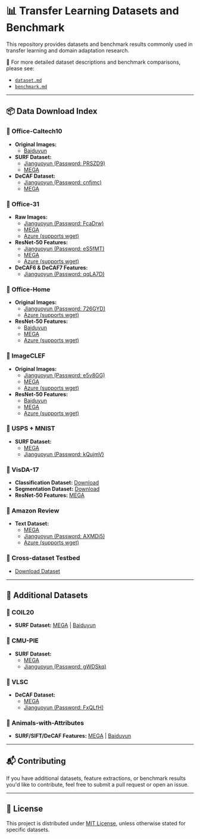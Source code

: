 # 📊 Transfer Learning Datasets and Benchmark

This repository provides datasets and benchmark results commonly used in transfer learning and domain adaptation research.

📄 For more detailed dataset descriptions and benchmark comparisons, please see:
- [`dataset.md`](./dataset.md)
- [`benchmark.md`](./benchmark.md)

---

## 📦 Data Download Index

### 🔹 Office-Caltech10
- **Original Images:**
  - [Baiduyun](#)
- **SURF Dataset:**
  - [Jianguoyun (Password: PRSZD9)](#)
  - [MEGA](#)
- **DeCAF Dataset:**
  - [Jianguoyun (Password: cnfjmc)](#)
  - [MEGA](#)

### 🔹 Office-31
- **Raw Images:**
  - [Jianguoyun (Password: FcaDrw)](#)
  - [MEGA](#)
  - [Azure (supports wget)](#)
- **ResNet-50 Features:**
  - [Jianguoyun (Password: eS5fMT)](#)
  - [MEGA](#)
  - [Azure (supports wget)](#)
- **DeCAF6 & DeCAF7 Features:**
  - [Jianguoyun (Password: qqLA7D)](#)

### 🔹 Office-Home
- **Original Images:**
  - [Jianguoyun (Password: 726GYD)](#)
  - [Azure (supports wget)](#)
- **ResNet-50 Features:**
  - [Baiduyun](#)
  - [MEGA](#)
  - [Azure (supports wget)](#)

### 🔹 ImageCLEF
- **Original Images:**
  - [Jianguoyun (Password: e5v8GG)](#)
  - [MEGA](#)
  - [Azure (supports wget)](#)
- **ResNet-50 Features:**
  - [Baiduyun](#)
  - [MEGA](#)
  - [Azure (supports wget)](#)

### 🔹 USPS + MNIST
- **SURF Dataset:**
  - [MEGA](#)
  - [Jianguoyun (Password: kQujmV)](#)

### 🔹 VisDA-17
- **Classification Dataset:** [Download](#)
- **Segmentation Dataset:** [Download](#)
- **ResNet-50 Features:** [MEGA](#)

### 🔹 Amazon Review
- **Text Dataset:**
  - [MEGA](#)
  - [Jianguoyun (Password: AXMDi5)](#)
  - [Azure (supports wget)](#)

### 🔹 Cross-dataset Testbed
- [Download Dataset](#)

---

## 🧪 Additional Datasets

### 🔸 COIL20
- **SURF Dataset:** [MEGA](#) | [Baiduyun](#)

### 🔸 CMU-PIE
- **SURF Dataset:**
  - [MEGA](#)
  - [Jianguoyun (Password: gWDSkq)](#)

### 🔸 VLSC
- **DeCAF Dataset:**
  - [MEGA](#)
  - [Jianguoyun (Password: FxQLfH)](#)

### 🔸 Animals-with-Attributes
- **SURF/SIFT/DeCAF Features:** [MEGA](#) | [Baiduyun](#)

---

## 📬 Contributing
If you have additional datasets, feature extractions, or benchmark results you'd like to contribute, feel free to submit a pull request or open an issue.

---

## 📄 License
This project is distributed under [MIT License](./LICENSE), unless otherwise stated for specific datasets.

